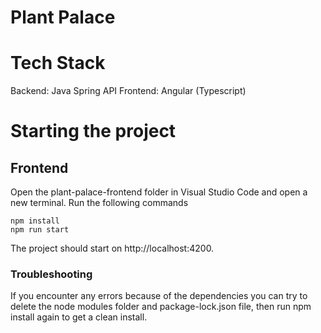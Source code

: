 # Plant Palace

# Tech Stack
Backend: Java Spring API
Frontend: Angular (Typescript)

# Starting the project

## Frontend

Open the plant-palace-frontend folder in Visual Studio Code and open a new terminal. Run the following commands
```
npm install
npm run start
```
The project should start on http://localhost:4200.

### Troubleshooting

If you encounter any errors because of the dependencies you can try to delete the node modules folder and package-lock.json file, then run npm install again to get a clean install.
